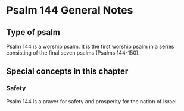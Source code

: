 # Psalm 144 General Notes
## Type of psalm

Psalm 144 is a worship psalm. It is the first worship psalm in a series consisting of the final seven psalms (Psalms 144-150).

## Special concepts in this chapter
### Safety
Psalm 144 is a prayer for safety and prosperity for the nation of Israel.